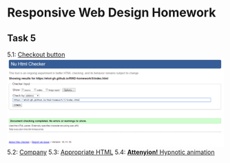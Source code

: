 <h1>Responsive Web Design Homework</h1>
<h2>Task 5</h2>
5.1:
<a href="index.html">Checkout button</a>
<img src="Checkout buttom.png">
5.2:
<a href="index2.html">Company</a>
5.3:
<a href="index3.html">Appropriate HTML</a>
5.4:
<a href="index4.html"><strong>Attenyion!</strong> Hypnotic animation</a>
